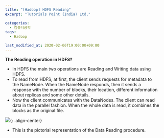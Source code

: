 ```yaml
---
title: "[Hadoop] HDFS Reading"
excerpt: "Tutorials Point (India) Ltd."

categories:
  - 컴퓨터공학
tags:
  - Hadoop

last_modified_at: 2020-02-06T19:00:00+09:00
---
```


**The Reading operation in HDFS?**  
  - In HDFS the main two operations are Reading and Writing data using HDFS.
  - To read from HDFS, at first, the client sends requests for metadata to the NameNode. When the NameNode responds, then it sends a response with the number of blocks, their location, different information about replicas and some other details.
  - Now the client communicates with the DataNodes. The client can read data in the parallel fashion. When the whole data is read, it combines the blocks as the original file.  

![](https://eliotjang.github.io/assets/images/hadoop/hdfs-reading.png){: .align-center}  

  - This is the pictorial representation of the Data Reading procedure.  


